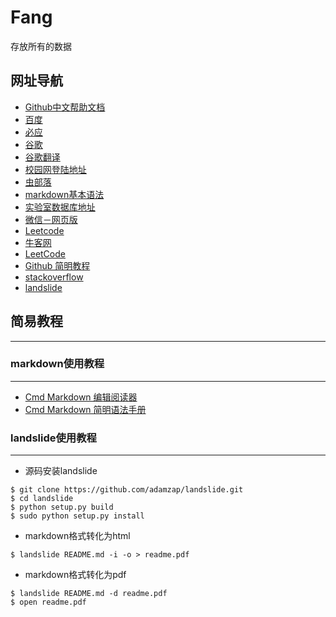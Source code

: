 # Fang
存放所有的数据
## 网址导航
- [Github中文帮助文档](https://help.github.com/cn)
- [百度](https://www.baidu.com/)
- [必应](https://cn.bing.com/) 
- [谷歌](https://www.google.com) 
- [谷歌翻译](https://translate.google.cn/) 
- [校园网登陆地址](http://10.248.98.2/srun_portal_pc?ac_id=1&theme=basic2&wlanacname=&wlanuserip=10.250.72.173) 
- [虫部落](https://search.chongbuluo.com/) 
- [markdown基本语法](https://www.cnblogs.com/liugang-vip/p/6337580.html) 
- [实验室数据库地址](http://192.168.1.100/) 
- [微信－网页版](https://wx.qq.com/)
- [Leetcode](https://leetcode-cn.com/)
- [牛客网](https://www.nowcoder.com/)
- [LeetCode](https://leetcode-cn.com/problemset/all/)
- [Github 简明教程](https://www.runoob.com/w3cnote/git-guide.html)
- [stackoverflow](https://stackoverflow.com/)
- [landslide](https://github.com/adamzap/landslide)
## 简易教程
------------------------
### markdown使用教程
-------------------------
- [Cmd Markdown 编辑阅读器](https://www.zybuluo.com/mdeditor)
- [Cmd Markdown 简明语法手册](https://www.zybuluo.com/mdeditor?url=https://www.zybuluo.com/static/editor/md-help.markdown)

### landslide使用教程
-------------------------
* 源码安装landslide
```shell
$ git clone https://github.com/adamzap/landslide.git
$ cd landslide
$ python setup.py build
$ sudo python setup.py install
```
* markdown格式转化为html
```shell
$ landslide README.md -i -o > readme.pdf
```
* markdown格式转化为pdf
```shell
$ landslide README.md -d readme.pdf
$ open readme.pdf
```
